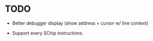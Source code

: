 # TODO

- Better debugger display (show address + cursor w/ line context)

- Support every SChip instructions.